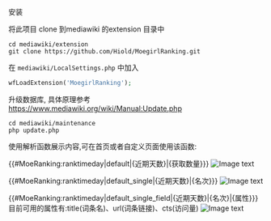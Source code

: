 安装

将此项目 clone 到mediawiki 的extension 目录中

```shell
cd mediawiki/extension
git clone https://github.com/Hiold/MoegirlRanking.git
```

在 `mediawiki/LocalSettings.php` 中加入 
```php
wfLoadExtension('MoegirlRanking');
```

升级数据库, 具体原理参考 https://www.mediawiki.org/wiki/Manual:Update.php 
```
cd mediawiki/maintenance
php update.php
```

使用解析函数展示内容,可在首页或者自定义页面使用该函数:

{{#MoeRanking:ranktimeday|default|{近期天数}|{获取数量}}}
![Image text](https://raw.githubusercontent.com/Hiold/images/master/default.png)



{{#MoeRanking:ranktimeday|default_single|{近期天数}|{名次}}}
![Image text](https://raw.githubusercontent.com/Hiold/images/master/byTime.png)



{{#MoeRanking:ranktimeday|default_single_field|{近期天数}|{名次}|{属性}}}
目前可用的属性有:title(词条名)、url(词条链接)、cts(访问量)
![Image text](https://raw.githubusercontent.com/Hiold/images/master/byTimeField.png)
